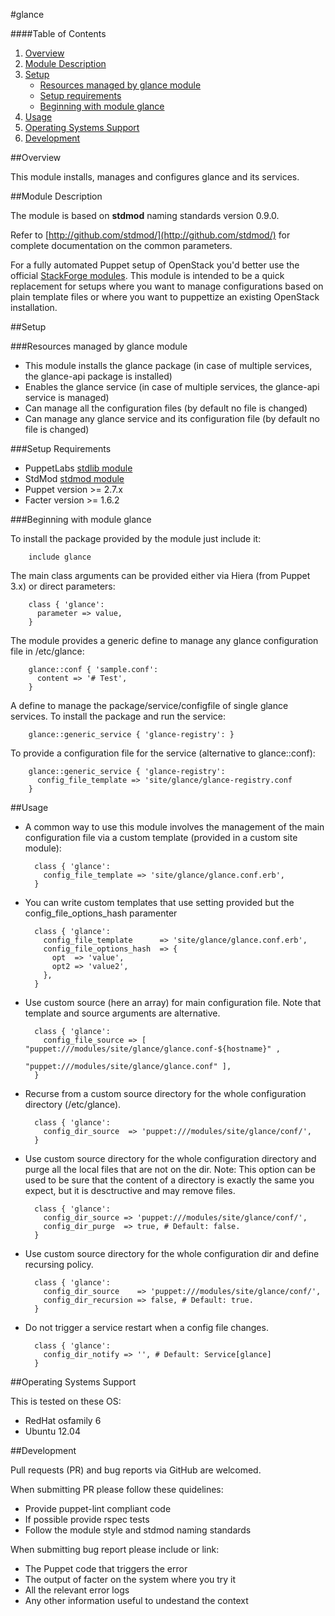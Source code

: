 #glance

####Table of Contents

1. [Overview](#overview)
2. [Module Description](#module-description)
3. [Setup](#setup)
    * [Resources managed by glance module](#resources-managed-by-glance-module)
    * [Setup requirements](#setup-requirements)
    * [Beginning with module glance](#beginning-with-module-glance)
4. [Usage](#usage)
5. [Operating Systems Support](#operating-systems-support)
6. [Development](#development)

##Overview

This module installs, manages and configures glance and its services.

##Module Description

The module is based on **stdmod** naming standards version 0.9.0.

Refer to [http://github.com/stdmod/](http://github.com/stdmod/) for complete documentation on the common parameters.

For a fully automated Puppet setup of OpenStack you'd better use the official [StackForge modules](https://github.com/stackforge/puppet-openstack).
This module is intended to be a quick replacement for setups where you want to manage configurations based on plain template files or where you want to puppettize an existing OpenStack installation.

##Setup

###Resources managed by glance module
* This module installs the glance package (in case of multiple services, the glance-api package is installed)
* Enables the glance service (in case of multiple services, the glance-api service is managed)
* Can manage all the configuration files (by default no file is changed)
* Can manage any glance service and its configuration file (by default no file is changed)

###Setup Requirements
* PuppetLabs [stdlib module](https://github.com/puppetlabs/puppetlabs-stdlib)
* StdMod [stdmod module](https://github.com/stdmod/stdmod)
* Puppet version >= 2.7.x
* Facter version >= 1.6.2

###Beginning with module glance

To install the package provided by the module just include it:

        include glance

The main class arguments can be provided either via Hiera (from Puppet 3.x) or direct parameters:

        class { 'glance':
          parameter => value,
        }

The module provides a generic define to manage any glance configuration file in /etc/glance:

        glance::conf { 'sample.conf':
          content => '# Test',
        }

A define to manage the package/service/configfile of single glance services. To install the package and run the service:

        glance::generic_service { 'glance-registry': }

To provide a configuration file for the service (alternative to glance::conf):

        glance::generic_service { 'glance-registry':
          config_file_template => 'site/glance/glance-registry.conf
        }

##Usage

* A common way to use this module involves the management of the main configuration file via a custom template (provided in a custom site module):

        class { 'glance':
          config_file_template => 'site/glance/glance.conf.erb',
        }

* You can write custom templates that use setting provided but the config_file_options_hash paramenter

        class { 'glance':
          config_file_template      => 'site/glance/glance.conf.erb',
          config_file_options_hash  => {
            opt  => 'value',
            opt2 => 'value2',
          },
        }

* Use custom source (here an array) for main configuration file. Note that template and source arguments are alternative.

        class { 'glance':
          config_file_source => [ "puppet:///modules/site/glance/glance.conf-${hostname}" ,
                                  "puppet:///modules/site/glance/glance.conf" ],
        }


* Recurse from a custom source directory for the whole configuration directory (/etc/glance).

        class { 'glance':
          config_dir_source  => 'puppet:///modules/site/glance/conf/',
        }

* Use custom source directory for the whole configuration directory and purge all the local files that are not on the dir.
  Note: This option can be used to be sure that the content of a directory is exactly the same you expect, but it is desctructive and may remove files.

        class { 'glance':
          config_dir_source => 'puppet:///modules/site/glance/conf/',
          config_dir_purge  => true, # Default: false.
        }

* Use custom source directory for the whole configuration dir and define recursing policy.

        class { 'glance':
          config_dir_source    => 'puppet:///modules/site/glance/conf/',
          config_dir_recursion => false, # Default: true.
        }

* Do not trigger a service restart when a config file changes.

        class { 'glance':
          config_dir_notify => '', # Default: Service[glance]
        }


##Operating Systems Support

This is tested on these OS:
- RedHat osfamily 6
- Ubuntu 12.04


##Development

Pull requests (PR) and bug reports via GitHub are welcomed.

When submitting PR please follow these quidelines:
- Provide puppet-lint compliant code
- If possible provide rspec tests
- Follow the module style and stdmod naming standards

When submitting bug report please include or link:
- The Puppet code that triggers the error
- The output of facter on the system where you try it
- All the relevant error logs
- Any other information useful to undestand the context
